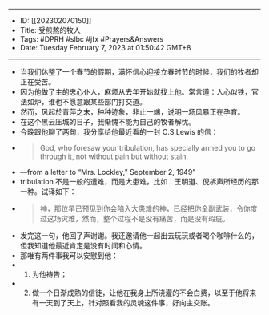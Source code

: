 - --
- ID: [[202302070150]]
- Title:  受煎熬的牧人
- Tags: #DPRH #slbc #jfx #Prayers&Answers
- Date: Tuesday February 7, 2023 at 01:50:42 GMT+8
- --
- 当我们休整了一个春节的假期，满怀信心迎接立春时节的时候，我们的牧者却正在受苦。
- 因为他做了主的忠心仆人，麻烦从去年开始就找上他。常言道：人心似铁，官法如炉，谁也不愿意跟某些部门打交道。
- 然而，风起於青萍之末，种种迹象，非止一端，说明一场风暴正在孕育。
- 在这个黑云压城的日子，我惭愧不能为自己的牧者解忧。
- 今晚跟他聊了两句，我分享给他最近看的一封 C.S.Lewis 的信：
- >  God, who foresaw your tribulation, has specially armed you to go through it, not without pain but without stain.
- —from a letter to “Mrs. Lockley,” September 2, 1949”
- tribulation 不是一般的遭难，而是大患难，比如：王明道、倪柝声所经历的那一种。试译如下：
- > 神，那位早已预见到你会陷入大患难的神，已经把你全副武装，令你度过这场灾难，然而，整个过程不是没有痛苦，而是没有瑕疵。
- 发完这一句，他回了声谢谢。我还邀请他一起出去玩玩或者喝个咖啡什么的，但我知道他最近肯定是没有时间和心情。
- 那唯有两件事我可以安慰到他：
- 1. 为他祷告；
- 2. 做一个日渐成熟的信徒，让他在我身上所浇灌的不会白费，以至于他将来有一天到了天上，针对照看我的灵魂这件事，好向主交账。
